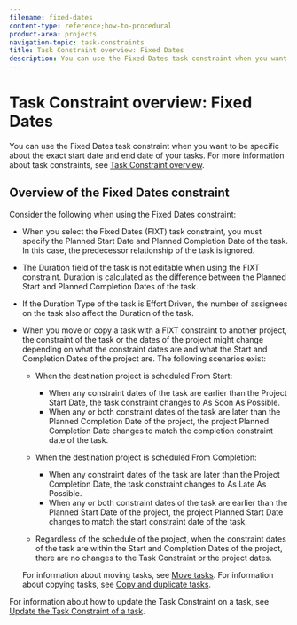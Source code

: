 ```yaml
---
filename: fixed-dates
content-type: reference;how-to-procedural
product-area: projects
navigation-topic: task-constraints
title: Task Constraint overview: Fixed Dates
description: You can use the Fixed Dates task constraint when you want to be specific about the exact start date and end date of your tasks. For more information about task constraints, see Task Constraint overview.
---
```


# Task Constraint overview: Fixed Dates

You can use the Fixed Dates task constraint when you want to be specific about the exact start date and end date of your tasks. For more information about task constraints, see [Task Constraint overview](../../../manage-work/tasks/task-constraints/task-constraint-overview.md).

## Overview of the Fixed Dates constraint

Consider the following when using the Fixed Dates constraint:

* When you select the Fixed Dates (FIXT) task constraint, you must specify the Planned Start Date and Planned Completion Date of the task. In this case, the predecessor relationship of the task is ignored. 
* The Duration field of the task is not editable when using the FIXT constraint. Duration is calculated as the difference between the Planned Start and Planned Completion Dates of the task. 
* If the Duration Type of the task is Effort Driven, the number of assignees on the task also affect the Duration of the task.
* When you move or copy a task with a FIXT constraint to another project, the constraint of the task or the dates of the project might change depending on what the constraint dates are and what the Start and Completion Dates of the project are. The following scenarios exist:

  * When the destination project is scheduled From Start:

    * When any constraint dates of the task are earlier than the Project Start Date, the task constraint changes to As Soon As Possible. 
    * When any or both constraint dates of the task are later than the Planned Completion Date of the project, the project Planned Completion Date changes to match the completion constraint date of the task.

  * When the destination project is scheduled From Completion:

    * When any constraint dates of the task are later than the Project Completion Date, the task constraint changes to As Late As Possible. 
    * When any or both constraint dates of the task are earlier than the Planned Start Date of the project, the project Planned Start Date changes to match the start constraint date of the task.

  * Regardless of the schedule of the project, when the constraint dates of the task are within the Start and Completion Dates of the project, there are no changes to the Task Constraint or the project dates.

  For information about moving tasks, see [Move tasks](../../../manage-work/tasks/manage-tasks/move-tasks.md). For information about copying tasks, see [Copy and duplicate tasks](../../../manage-work/tasks/manage-tasks/copy-and-duplicate-tasks.md).

For information about how to update the Task&nbsp;Constraint on a task, see [Update the Task Constraint of a task](../../../manage-work/tasks/task-constraints/update-task-constraint-of-task.md).

<!--
Use the Fixed Dates Task Constraint To update the Task Constraint to Finish No Later Than: Go to a task whose Task Constraint you want to update. Click the More icon next to the task name, then click Edit. In the Overview section, expand the Task Constraint drop-down menu. Select Fixed Dates. Specify a Planned Start Date. The task must start on this date. Specify a Planned Completion Date. The task must complete on this date. Click Save Changes.
-->

